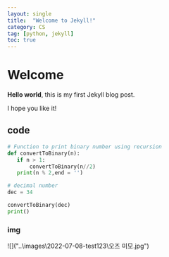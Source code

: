 ```yaml
---
layout: single
title:  "Welcome to Jekyll!"
category: CS
tag: [python, jekyll]
toc: true
---
```


# Welcome

**Hello world**, this is my first Jekyll blog post.

I hope you like it!

## code ##

```python
# Function to print binary number using recursion
def convertToBinary(n):
   if n > 1:
       convertToBinary(n//2)
   print(n % 2,end = '')

# decimal number
dec = 34

convertToBinary(dec)
print()
```
### img ###

![]("..\images\2022-07-08-test123\오즈 미모.jpg")

